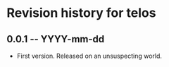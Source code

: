 # Revision history for telos

## 0.0.1 -- YYYY-mm-dd

* First version. Released on an unsuspecting world.
